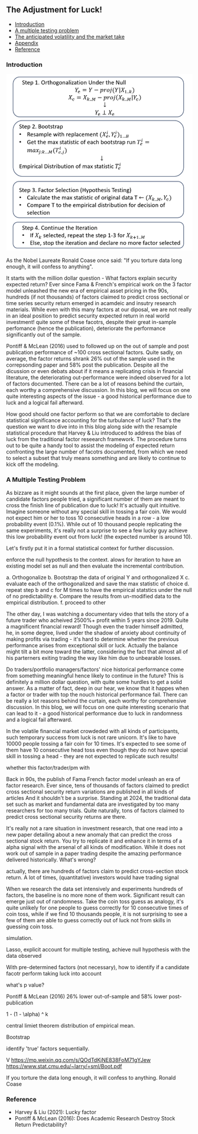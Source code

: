 #

## The Adjustment for Luck!

- [Introduction](#introduction)
- [A multiple testing problem](#mul)
- [The anticipated volatility and the market take](#info)
- [Appendix](#appendix)
- [Reference](#ref)

### Introduction <a name="introduction"></a>

![Lucky_Sharpe](https://raw.githubusercontent.com/SkyBlueRW/SkyBlueRW.github.io/main/_posts/asset/factor_zoo_bootstrap.png)

As the Nobel Laureate Ronald Coase once said: "If you torture data long enough, it will confess to anything".

It starts with the million dollar question - What factors explain security expected return? Ever since Fama & French's empirical work on the 3 factor model unleashed the new era of empirical asset pricing in the 90s, hundreds (if not thousands) of factors claimed to predict cross sectional or time series security return emerged in acamdeic and insutry research materials. While even with this many factors at our diposal, we are not really in an ideal position to predict security expected return in real world investment! quite some of these facotrs, despite their great in-sample perfomance (hence the publication), deteriorate the performance significantly out of the sample.

Pontiff & McLean (2016) used to followed up on the out of sample and post publication performance of ~100 cross sectional factors. Quite sadly, on average, the factor returns shrank 26% out of the sample used in the correpsonding paper and 58% post the publication. Despite all the dicussion or even debats about if it means a replicating crisis in financial literature, the deteriorating out-performance were indeed observed for a lot of factors documented. There can be a lot of reasons behind the curtain, each worthy a comprehensive discussion. In this blog, we will focus on one quite interesting aspects of the issue - a good historical performance due to luck and a logical fail afterward.

How good should one factor perform so that we are comfortable to declare statistical significance accounting for the turbulance of luck? That's the question we want to dive into in this blog along side with the resample statistical procedure that Harvey & Liu introduced to address the bias of luck from the traditional factor reseearch framework. The procedure turns out to be quite a handy tool to assist the modeling of expected return confronting the large number of facotrs documented, from which we need to select a subset that truly means something and are likely to continue to kick off the modeling.


### A Multiple Testing Problem <a name="mul"></a>

As bizzare as it might sounds at the first place, given the large number of candidate factors people tried, a significant number of them are meant to cross the finish line of publication due to luck! It's actually quit intuitive. Imagine someone without any special skill in tossing a fair coin. We would not expect him or her to toss 10 consecutive heads in a row - a low probability event (0.1%). While out of 10 thousand people replicating the same experiments, it's really not a surprise to see a few lucky guy achieve this low probability event out from luck! (the expected number is around 10).

Let's firstly put it in a formal statistical context for further discussion.

enforce the null hypothesis to the context. alows for iteration to have an existing model set as null and then evaluate the incremental contribution.


a. Orthogonalize 
b. Bootstrap the data of original Y and orthogonalized X
c. evaluate each of the orthogonalized and save the max statistic of choice
d. repeat step b and c for M times to have the empirical statstics under the null of no predictability 
e. Compare the results from un-modified data to the empirical distribution.
f. proceed to other 


The other day, I was watching a documentary video that tells the story of a future trader who acheived 2500%+ profit within 5 years since 2019. Quite a magnificent financial reward! Though even the trader himself admitted, he, in some degree, lived under the shadow of anxiety about continuity of making profits via trading - it's hard to determine whether the previous performance arises from exceptional skill or luck. Actually the balance might tilt a bit more toward the latter, considering the fact that almost all of his parterners exiting trading the way like him due to unbearable losses.

Do traders/portfolio managers/factors' nice historical performance come from something meaningful hence likely to continue in the future? This is definitely a million dollar question, with quite some hurdles to get a solid answer. As a matter of fact, deep in our hear, we know that it happes when a factor or trader with top the nouch historical performance fail. There can be really a lot reasons behind the curtain, each worthy for comprehensive discussion. In this blog, we will focus on one quite interesting scenario that can lead to it - a good historical performance due to luck in randomness and a logical fail afterward.



In the volatile financial market crowdeded with all kinds of participants, such temporary success from luck is not rare unicorn. It's like to have 10000 people tossing a fair coin for 10 times. It's expected to see some of them have 10 consecutive head toss even though they do not have special skill in tossing a head - they are not expected to replicate such results!

whether this factor/trader/pm with

Back in 90s, the publish of Fama French factor model unleash an era of factor research. Ever since, tens of thousands of factors claimed to predict cross sectional security return variations are published in all kinds of articles 
And it shouldn't be a surprise. Standing at 2024, the traditional data set such as market and fundamental data are investigated by too many researchers for too many trials. Quite naturally, tons of factors claimed to predict cross sectional security returns are there.

















It's really not a rare situation in investment research, that one read into a new paper detailing about a new anomaly that can predict the cross sectional stock return. You try to replicate it and enhance it in terms of a alpha signal with the arsenal of all kinds of modification. While it does not work out of sample in a paper trading despite the amazing performance delivered historically. What's wrong?

actually, there are hundreds of factors claim to predict cross-section stock return. A lot of times, (quantitative) investors would have trading signal 


When we research the data set intensively and experiments hundreds of factors, the baseline is no more none of them work. Significant result can emerge just out of randomness. Take the coin toss guess as analogy, it's quite unlikely for one people to guess correctly for 10 consecutive times of coin toss, while if we find 10 thousands people, it is not surprising to see a few of them are able to guess correctly out of luck not from skills in guessing coin toss.

simulation. 

Lasso, explicit account for multiple testing, achieve null hypothesis with the data observed

With pre-determined factors (not necessary), how to identify if a candidate facotr perform taking luck into account

what's p value?

Pontiff & McLean (2016) 26% lower out-of-sample and 58% lower post-publication

1 - (1 - \alpha) ^ k

central limiet theorem distribution of empirical mean. 

Bootstrap

identify 'true' factors sequentially.

V
https://mp.weixin.qq.com/s/QOdTdKjNE838FoM71gYJew
https://www.stat.cmu.edu/~larry/=sml/Boot.pdf

If you torture the data long enough, it will confess to anything. Ronald Coase

### Reference <a name="ref"></a>
- Harvey & Liu (2021): Lucky factor
- Pontiff & McLean (2016): Does Academic Research Destroy Stock Return Predictability?


